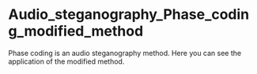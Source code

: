 # Audio_steganography_Phase_coding_modified_method
Phase coding is an audio steganography method. Here you can see the application of the modified method. 
